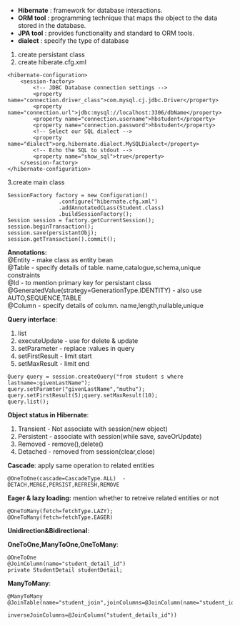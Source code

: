 - **Hibernate** : framework for database interactions.
- **ORM tool** : programming technique that maps the object to the data stored in the database.
- **JPA tool** :  provides functionality and standard to ORM tools.
- **dialect** : specify the type of database

1. create persistant class
2. create hiberate.cfg.xml
```
<hibernate-configuration>
    <session-factory>
        <!-- JDBC Database connection settings -->
        <property name="connection.driver_class">com.mysql.cj.jdbc.Driver</property>
        <property name="connection.url">jdbc:mysql://localhost:3306/dbName</property>
        <property name="connection.username">hbstudent</property>
        <property name="connection.password">hbstudent</property>
        <!-- Select our SQL dialect -->
        <property name="dialect">org.hibernate.dialect.MySQLDialect</property>
        <!-- Echo the SQL to stdout -->
        <property name="show_sql">true</property>
    </session-factory>
</hibernate-configuration>
```
3.create main class
```
SessionFactory factory = new Configuration()
                .configure("hibernate.cfg.xml")
                .addAnnotatedCLass(Student.class)
                .buildSessionFactory();
Session session = factory.getCurrentSession();
session.beginTransaction();
session.save(persistantObj);
session.getTransaction().commit();
```
**Annotations:**\
@Entity - make class as entity bean\
@Table - specify details of table. name,catalogue,schema,unique constraints\
@Id - to mention primary key for persistant class\
@GeneratedValue(strategy=GenerationType.IDENTITY)  - also use AUTO,SEQUENCE,TABLE\
@Column - specify details of column. name,length,nullable,unique

**Query interface**: 
1. list 
2. executeUpdate - use for delete & update
3. setParameter - replace :values in query
4. setFirstResult - limit start
5. setMaxResult - limit end
```
Query query = session.createQuery("from student s where lastname=:givenLastName");
query.setParamter("givenLastName","muthu");
query.setFirstResult(5);query.setMaxResult(10);
query.list();
```
**Object status in Hibernate**:
1. Transient - Not associate with session(new object)
2. Persistent - associate with session(while save, saveOrUpdate)
3. Removed - remove(),delete()
4. Detached - removed from session(clear,close)

**Cascade**: apply same operation to related entities
```
@OneToOne(cascade=CascadeType.ALL)  - DETACH,MERGE,PERSIST,REFRESH,REMOVE
```
**Eager & lazy loading:** mention whether to retreive related entities or not
```
@OneToMany(fetch=fetchType.LAZY);
@OneToMany(fetch=fetchType.EAGER)
```
**Unidirection&Bidirectional**: 

**OneToOne,ManyToOne,OneToMany**:
```
@OneToOne
@JoinColumn(name="student_detail_id")
private StudentDetail studentDetail;
```
**ManyToMany**:
```
@ManyToMany
@JoinTable(name="student_join",joinColumns=@JoinColumn(name="student_id"),
                               inverseJoinColumns=@JoinColumn("student_details_id"))

```
